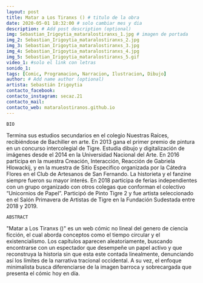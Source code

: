 ```yaml
---
layout: post
title: Matar a Los Tiranxs () # titulo de la obra
date: 2020-05-01 18:32:00 # solo cambiar mes y dia
description: # Add post description (optional)
img: Sebastian_Irigoytia_mataralostiranxs_1.jpg # imagen de portada
img_2: Sebastian_Irigoytia_mataralostiranxs_2.jpg
img_3: Sebastian_Irigoytia_mataralostiranxs_3.jpg
img_4: Sebastian_Irigoytia_mataralostiranxs_4.jpg
img_5: Sebastian_Irigoytia_mataralostiranxs_5.gif
video_1: #solo el link con letras
sonido_1:
tags: [Comic, Programacion, Narracion, Ilustracion, Dibujo]
author: # Add name author (optional)
artista: Sebastián Irigoytia
contacto_facebook:
contacto_instagram: secaz.21
contacto_mail:
contacto_web: mataralostiranos.github.io
---
```


`BIO`

Termina sus estudios secundarios en el colegio Nuestras Raíces, recibiéndose de Bachiller en arte. En 2013 gana el primer premio de pintura en un concurso intercolegial de Tigre.
Estudia dibujo y digitalización de imágenes desde el 2014 en la Universidad Nacional del Arte. En 2016 participa en la muestra Creación, Interacción, Reacción de Gabriela Hlowackij, y en la muestra de Sitio Especifico organizada por la Cátedra Flores en el Club de Artesanos de San Fernando.
La historieta y el fanzine siempre fueron su mayor interés. En 2018 participa de ferias independientes con un grupo organizado con otros colegas que conforman el colectivo “Unicornios de Papel”. Participó de Pinto Tigre 2 y fue artista seleccionado en el Salón Primavera de Artistas de Tigre en la Fundación Sudestada entre 2018 y 2019.


`ABSTRACT`

"Matar a Los Tiranxs ()" es un web cómic no lineal del genero de ciencia ficción, el cual aborda conceptos como el tiempo circular y el existencialismo.
Los capítulos aparecen aleatoriamente, buscando encontrarse con un espectador que desempeñe un papel activo y que reconstruya la historia sin que esta este contada linealmente, denunciando así los límites de la narrativa tracional occidental. A su vez, el enfoque minimalista busca diferenciarse de la imagen barroca y sobrecargada que presenta el cómic hoy en día.
